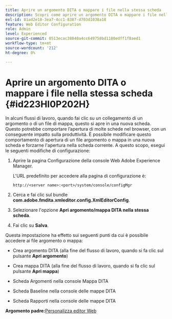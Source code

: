 ```yaml
---
title: Aprire un argomento DITA o mappare i file nella stessa scheda
description: Scopri come aprire un argomento DITA o mappare i file nella stessa scheda
exl-id: 81ad2e18-3ea7-4cc1-8387-d703d1038a18
feature: Web Editor Configuration
role: Admin
level: Experienced
source-git-commit: 0513ecac38840a4cc649758bd1180edff1f8aed1
workflow-type: tm+mt
source-wordcount: '212'
ht-degree: 0%

---
```


# Aprire un argomento DITA o mappare i file nella stessa scheda {#id223HI0P202H}

In alcuni flussi di lavoro, quando fai clic su un collegamento di un argomento o di un file di mappa, questo si apre in una nuova scheda. Questo potrebbe comportare l’apertura di molte schede nel browser, con un conseguente impatto sulla produttività. È possibile modificare questo comportamento di apertura di un file argomento o mappa in una nuova scheda e forzarne l&#39;apertura nella scheda corrente. A questo scopo, esegui le seguenti modifiche di configurazione:

1. Aprire la pagina Configurazione della console Web Adobe Experience Manager.

   L&#39;URL predefinito per accedere alla pagina di configurazione è:

   ```http
   http://<server name>:<port>/system/console/configMgr
   ```

1. Cerca e fai clic sul bundle **com.adobe.fmdita.xmleditor.config.XmlEditorConfig**.

1. Selezionare l&#39;opzione **Apri argomento/mappa DITA nella stessa scheda**.

1. Fai clic su **Salva**.


Questa impostazione ha effetto sui seguenti punti da cui è possibile accedere ai file argomento o mappa:

- Crea argomento DITA \(alla fine del flusso di lavoro, quando si fa clic sul pulsante **Apri argomento**\)

- Crea mappa DITA \(alla fine del flusso di lavoro, quando si fa clic sul pulsante **Apri mappa**\)

- Scheda Argomenti nella console Mappa DITA

- Scheda Baseline nella console delle mappe DITA

- Scheda Rapporti nella console delle mappe DITA


**Argomento padre:**&#x200B;[ Personalizza editor Web](conf-web-editor.md)
